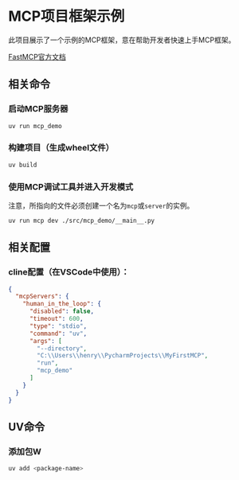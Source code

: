 # MCP项目框架示例

此项目展示了一个示例的MCP框架，意在帮助开发者快速上手MCP框架。

[FastMCP官方文档](https://gofastmcp.com/servers/context)

## 相关命令

### **启动MCP服务器**

```bash
uv run mcp_demo
```

### **构建项目（生成wheel文件）**

```bash
uv build
```

### **使用MCP调试工具并进入开发模式**

注意，所指向的文件必须创建一个名为`mcp`或`server`的实例。

```bash
uv run mcp dev ./src/mcp_demo/__main__.py
```

## 相关配置

### **cline配置**（在VSCode中使用）：

```json
{
  "mcpServers": {
    "human_in_the_loop": {
      "disabled": false,
      "timeout": 600,
      "type": "stdio",
      "command": "uv",
      "args": [
        "--directory",
        "C:\\Users\\henry\\PycharmProjects\\MyFirstMCP",
        "run",
        "mcp_demo"
      ]
    }
  }
}
```

## UV命令

### 添加包W

```bash
uv add <package-name>
```